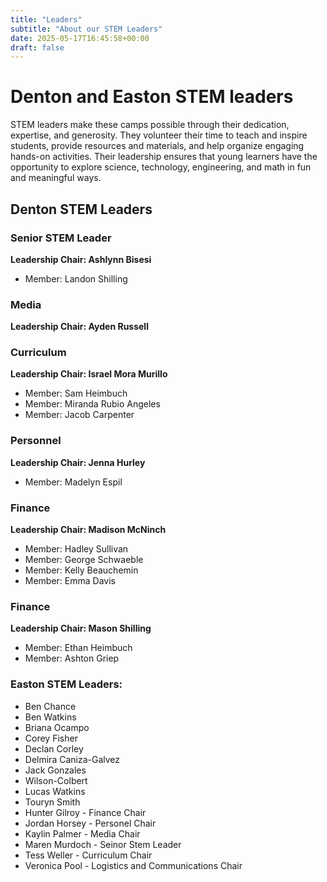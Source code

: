 ```yaml
---
title: "Leaders"
subtitle: "About our STEM Leaders"
date: 2025-05-17T16:45:58+00:00
draft: false
---
```


# Denton and Easton STEM leaders

STEM leaders make these camps possible through their dedication, expertise, and generosity. They volunteer their time to teach and inspire students, provide resources and materials, and help organize engaging hands-on activities. Their leadership ensures that young learners have the opportunity to explore science, technology, engineering, and math in fun and meaningful ways.

## Denton STEM Leaders

### Senior STEM Leader
**Leadership Chair: Ashlynn Bisesi**
- Member: Landon Shilling

### Media
**Leadership Chair: Ayden Russell**

### Curriculum
**Leadership Chair: Israel Mora Murillo**
- Member: Sam Heimbuch
- Member: Miranda Rubio Angeles 
- Member: Jacob Carpenter

### Personnel
**Leadership Chair: Jenna Hurley**
- Member: Madelyn Espil

### Finance 
**Leadership Chair: Madison McNinch**
- Member: Hadley Sullivan
- Member: George Schwaeble
- Member: Kelly Beauchemin
- Member: Emma Davis

### Finance 
**Leadership Chair: Mason Shilling**
- Member: Ethan Heimbuch
- Member: Ashton Griep







### Easton STEM Leaders:
- Ben Chance
- Ben Watkins
- Briana Ocampo
- Corey Fisher
- Declan Corley
- Delmira Caniza-Galvez
- Jack Gonzales
- Wilson-Colbert
- Lucas Watkins
- Touryn Smith
- Hunter Gilroy - Finance Chair
- Jordan Horsey - Personel Chair
- Kaylin Palmer - Media Chair
- Maren Murdoch - Seinor Stem Leader
- Tess Weller - Curriculum Chair
- Veronica Pool - Logistics and Communications Chair
